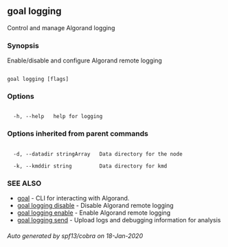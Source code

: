 ## goal logging



Control and manage Algorand logging



### Synopsis



Enable/disable and configure Algorand remote logging



```

goal logging [flags]

```



### Options



```

  -h, --help   help for logging

```



### Options inherited from parent commands



```

  -d, --datadir stringArray   Data directory for the node

  -k, --kmddir string         Data directory for kmd

```



### SEE ALSO



* [goal](../../../goal/goal/)	 - CLI for interacting with Algorand.
* [goal logging disable](../disable/)	 - Disable Algorand remote logging
* [goal logging enable](../enable/)	 - Enable Algorand remote logging
* [goal logging send](../send/)	 - Upload logs and debugging information for analysis


###### Auto generated by spf13/cobra on 18-Jan-2020

